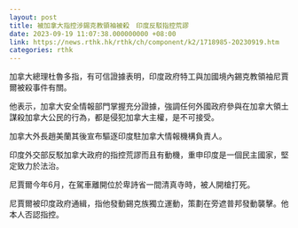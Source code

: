 ```yaml
---
layout: post
title: 被加拿大指控涉錫克教領袖被殺　印度反駁指控荒謬
date: 2023-09-19 11:07:38.000000000 +08:00
link: https://news.rthk.hk/rthk/ch/component/k2/1718985-20230919.htm
categories: rthk
---
```


加拿大總理杜魯多指，有可信證據表明，印度政府特工與加國境內錫克教領袖尼賈爾被殺事件有關。

他表示，加拿大安全情報部門掌握充分證據，強調任何外國政府參與在加拿大領土謀殺加拿大公民的行為，都是侵犯加拿大主權，是不可接受。

加拿大外長趙美蘭其後宣布驅逐印度駐加拿大情報機構負責人。

印度外交部反駁加拿大政府的指控荒謬而且有動機，重申印度是一個民主國家，堅定致力於法治。

尼賈爾今年6月，在駕車離開位於卑詩省一間清真寺時，被人開槍打死。

尼賈爾被印度政府通緝，指他發動錫克族獨立運動，策劃在旁遮普邦發動襲擊。他本人否認指控。

